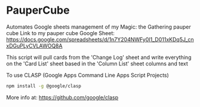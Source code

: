 # PauperCube
Automates Google sheets management of my Magic: the Gathering pauper cube
Link to my pauper cube Google Sheet:
https://docs.google.com/spreadsheets/d/1n7Y204NWFy0I1_D011xKDq5J_cnxDGuPLyCVLAWOQ8A

This script will pull cards from the 'Change Log' sheet and write everything on the 'Card List' sheet based in the 'Column List' sheet columns and text


To use CLASP (Google Apps Command Line Apps Script Projects)
```bash
npm install -g @google/clasp
```

More info at: https://github.com/google/clasp
